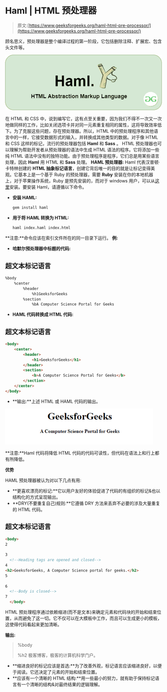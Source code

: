 # Haml | HTML 预处理器

> 原文:[https://www.geeksforgeeks.org/haml-html-pre-processor/](https://www.geeksforgeeks.org/haml-html-pre-processor/)

顾名思义，预处理器是整个编译过程的第一阶段，它包括删除注释、扩展宏、包含头文件等。

![Haml Logo](img/18482df7748b387dfa72019d638f87d3.png)

在 HTML 和 CSS 中，说到编写它，这有点至关重要，因为我们不得不一次又一次地做同样的工作，比如关闭选项卡并对同一元素重复相同的属性，这将导致效率低下。为了克服这些问题，存在预处理器。所以，HTML 中的预处理程序和其他语言中的一样，它接受数据形式的输入，并转换成其他类型的数据。对于像 HTML 和 CSS 这样的标记，流行的预处理器包括 **Haml** 和 **Sass** 。
HTML 预处理器也可以理解为帮助开发者从预处理器的语法中生成 HTML 语法的程序。它将添加一些纯 HTML 语法中没有的独特功能。由于预处理程序是程序，它们总是用某些语言处理，因此 **Haml** 用 HTML 和 **Sass** 处理。
**HAML 预处理器:** Haml 代表汉普顿·卡特林创建的 **HTML 抽象标记语言**，创建它背后唯一的目的就是让标记变得美观。它基本上是一个基于 Ruby 的预处理器，需要 **Ruby** 安装在你的本地机器上，对于苹果操作系统，Ruby 是预先安装的，而对于 windows 用户，可以从[这里](https://rubyinstaller.org/)安装。要安装 Haml，请遵循以下命令。

*   **安装 HAML:**

    ```html
    gem install haml 
    ```

*   **用于将 HAML 转换为 HTML:**

    ```html
    haml index.haml index.html
    ```

**注意:**命令应该在索引文件所在的同一目录下运行。
**例:**

*   **哈默尔预处理器中标题的代码:**

## 超文本标记语言

```html
%body
    %center
        %header
            %h1GeeksforGeeks
        %section
            %bA Computer Science Portal for Geeks
```

*   **HAML 代码转换成 HTML 代码:**

## 超文本标记语言

```html
<body>
    <center>
        <header>
            <h1>GeeksforGeeks</h1>
        </header>
        <section>
            <b>A Computer Science Portal for Geeks</b>
        </section>
    </center>
</body>
```

*   **输出:**上述 HTML 或 HAML 代码的输出。

![](img/55bc1e32e832d8fcdbb84e51b18e13d3.png)

**注意:**Haml 代码将降低 HTML 代码的代码可读性，但代码在语法上和行上都有所降低。

**优势**

HAML 预处理器被认为对以下几点有用:

*   **更喜欢漂亮的标记:**它以用户友好的体验促进了代码的有组织的标记&也以结构化的方式呈现输出。
*   **DRY(不要重复自己)规则:**它遵循 DRY 方法来丢弃不必要的涉及大量重复的 HTML 代码。

## 超文本标记语言

```html
<body>
2

3
  <!--Heading tags are opened and closed-->
4
<h2>GeeksforGeeks, A Computer Science portal for geeks.</h2>   
5
​
6
  <!--Body is closed-->
7
  </body>
```

HTML 预处理程序通过依赖缩进(而不是文本)来确定元素和代码块的开始和结束位置，从而避免了这一切。它不仅可以在大模板中工作，而且可以生成更小的模板，这使得代码看起来更加清晰。

**输出:**

> %body
> 
> %h2 极客博客，极客的计算机科学门户。

*   **缩进良好的标记应该是首选:**为了改善外观，标记语言应该缩进良好，以便于阅读。它还决定了元素的开始和结束位置。
*   **应该有一个清晰的 HTML 结构:**用一些最小的努力，就有助于保持标记语言有一个清晰的结构&对最终结果的逻辑理解。